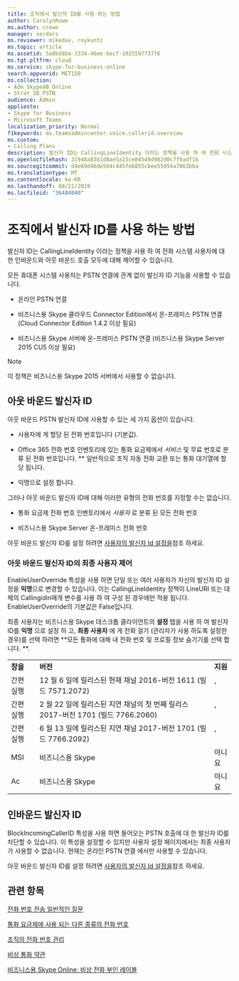 ```yaml
---
title: 조직에서 발신자 ID를 사용 하는 방법
author: CarolynRowe
ms.author: crowe
manager: serdars
ms.reviewer: mikedav, roykuntz
ms.topic: article
ms.assetid: 5a0bd8ba-3334-46ee-becf-1025597737f6
ms.tgt.pltfrm: cloud
ms.service: skype-for-business-online
search.appverid: MET150
ms.collection:
- Adm_Skype4B_Online
- Strat_SB_PSTN
audience: Admin
appliesto:
- Skype for Business
- Microsoft Teams
localization_priority: Normal
f1keywords: ms.teamsadmincenter.voice.callerid.overview
ms.custom:
- Calling Plans
description: 발신자 ID는 CallingLineIdentity 이라는 정책을 사용 하 여 전화 시스템 사용자에 대 한 인바운드와 아웃 바운드 호출 모두에 대해 제어할 수 있습니다.
ms.openlocfilehash: 31948a8361d8ae5a15ce84549d982d0c7f9adf1b
ms.sourcegitcommit: d4e69d46de564c445feb855cbee55954a7063bba
ms.translationtype: MT
ms.contentlocale: ko-KR
ms.lasthandoff: 08/21/2019
ms.locfileid: "36484040"
---
```

# <a name="how-can-caller-id-be-used-in-your-organization"></a>조직에서 발신자 ID를 사용 하는 방법

발신자 ID는 CallingLineIdentity 이라는 정책을 사용 하 여 전화 시스템 사용자에 대 한 인바운드와 아웃 바운드 호출 모두에 대해 제어할 수 있습니다.
  
모든 휴대폰 시스템 사용자는 PSTN 연결에 관계 없이 발신자 ID 기능을 사용할 수 있습니다.
  
- 온라인 PSTN 연결
    
- 비즈니스용 Skype 클라우드 Connector Edition에서 온-프레미스 PSTN 연결 (Cloud Connector Edition 1.4.2 이상 필요)
    
- 비즈니스용 Skype 서버에 온-프레미스 PSTN 연결 (비즈니스용 Skype Server 2015 CU5 이상 필요)
    
> [!NOTE]
> 이 정책은 비즈니스용 Skype 2015 서버에서 사용할 수 없습니다. 
  
## <a name="outbound-caller-id"></a>아웃 바운드 발신자 ID

아웃 바운드 PSTN 발신자 ID에 사용할 수 있는 세 가지 옵션이 있습니다.
  
- 사용자에 게 할당 된 전화 번호입니다 (기본값).
    
- Office 365 전화 번호 인벤토리에 있는 통화 요금제에서 *서비스* 및 무료 번호로 분류 된 전화 번호입니다. ** 일반적으로 조직 자동 전화 교환 또는 통화 대기열에 할당 됩니다.
    
- 익명으로 설정 합니다.
    
그러나 아웃 바운드 발신자 ID에 대해 이러한 유형의 전화 번호를 지정할 수는 없습니다.
  
- 통화 요금제 전화 번호 인벤토리에서 *사용자* 로 분류 된 모든 전화 번호
    
- 비즈니스용 Skype Server 온-프레미스 전화 번호
    
아웃 바운드 발신자 ID를 설정 하려면 [사용자의 발신자 Id 설정을](/microsoftteams/set-the-caller-id-for-a-user)참조 하세요.
  
### <a name="end-user-control-of-outbound-caller-id"></a>아웃 바운드 발신자 ID의 최종 사용자 제어

EnableUserOverride 특성을 사용 하면 단일 또는 여러 사용자가 자신의 발신자 ID 설정을 **익명**으로 변경할 수 있습니다. 이는 CallingLineIdentity 정책이 LineURI 또는 대체의 Callingidin매개 변수를 사용 하 여 구성 된 경우에만 적용 됩니다. EnableUserOverride의 기본값은 False입니다.
  
최종 사용자는 비즈니스용 Skype 데스크톱 클라이언트의 **설정** 탭을 사용 하 여 발신자 ID를 **익명** 으로 설정 하 고, **최종 사용자** 에 게 전화 걸기 (관리자가 사용 하도록 설정한 경우)를 선택 하려면 **모든 통화에 대해 내 전화 번호 및 프로필 정보 숨기기를 선택 합니다. **.
  
||||
|:-----|:-----|:-----|
|**창을** <br/> |**버전** <br/> |**지원** <br/> |
|간편 실행  <br/> |12 월 6 일에 릴리스된 현재 채널 2016-버전 1611 (빌드 7571.2072)  <br/> |'  <br/> |
|간편 실행  <br/> |2 월 22 일에 릴리스된 지연 채널의 첫 번째 릴리스 2017-버전 1701 (빌드 7766.2060)  <br/> |'  <br/> |
|간편 실행  <br/> |6 월 13 일에 릴리스된 지연 채널 2017-버전 1701 (빌드 7766.2092)  <br/> |'  <br/> |
|MSI  <br/> |비즈니스용 Skype  <br/> |아니요  <br/> |
|Ac  <br/> |비즈니스용 Skype  <br/> |아니요  <br/> |
   
## <a name="inbound-caller-id"></a>인바운드 발신자 ID

BlockIncomingCallerID 특성을 사용 하면 들어오는 PSTN 호출에 대 한 발신자 ID를 차단할 수 있습니다. 이 특성을 설정할 수 있지만 사용자 설정 페이지에서는 최종 사용자가 사용할 수 없습니다. 현재는 온라인 PSTN 연결 에서만 사용할 수 있습니다.
  
아웃 바운드 발신자 ID를 설정 하려면 [사용자의 발신자 Id 설정을](/microsoftteams/set-the-caller-id-for-a-user)참조 하세요.
  
## <a name="related-topics"></a>관련 항목
[전화 번호 전송 일반적인 질문](/microsoftteams/transferring-phone-numbers-common-questions)

[통화 요금제에 사용 되는 다른 종류의 전화 번호](/microsoftteams/different-kinds-of-phone-numbers-used-for-calling-plans)

[조직의 전화 번호 관리](/microsoftteams/manage-phone-numbers-for-your-organization)

[비상 통화 약관](/microsoftteams/emergency-calling-terms-and-conditions)

[비즈니스용 Skype Online: 비상 전화 부인 레이블](https://github.com/MicrosoftDocs/OfficeDocs-SkypeForBusiness/blob/live/Teams/downloads/emergency-calling/emergency-calling-label-(en-us)-(v.1.0).zip?raw=true)

  
 
